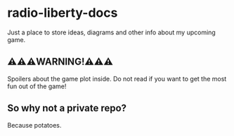 # radio-liberty-docs

Just a place to store ideas, diagrams and other info about my upcoming game.

## ⚠️⚠️⚠️WARNING!⚠️️️️️️️️⚠️⚠️

Spoilers about the game plot inside. Do not read if you want to get the most fun out of the game!

## So why not a private repo?

Because potatoes.

